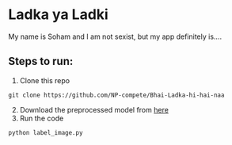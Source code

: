 # Ladka ya Ladki
My name is Soham and I am not sexist, but my app definitely is....

## Steps to run:
1. Clone this repo
```
git clone https://github.com/NP-compete/Bhai-Ladka-hi-hai-naa
```
2. Download the preprocessed model from [here](http://bit.ly/2CBFflA)
3. Run the code
```
python label_image.py
```
